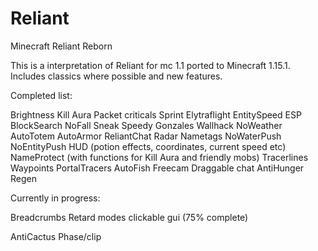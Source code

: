 # Reliant
Minecraft Reliant Reborn

This is a interpretation of Reliant for mc 1.1 ported to Minecraft 1.15.1. Includes classics where possible and new features.


Completed list:

Brightness
Kill Aura
Packet criticals
Sprint
Elytraflight
EntitySpeed
ESP
BlockSearch
NoFall
Sneak
Speedy Gonzales
Wallhack
NoWeather
AutoTotem
AutoArmor
ReliantChat
Radar
Nametags
NoWaterPush
NoEntityPush
HUD (potion effects, coordinates, current speed etc)
NameProtect (with functions for Kill Aura and friendly mobs)
Tracerlines
Waypoints
PortalTracers
AutoFish
Freecam
Draggable chat
AntiHunger
Regen

Currently in progress:

Breadcrumbs
Retard modes
clickable gui (75% complete)



AntiCactus
Phase/clip


